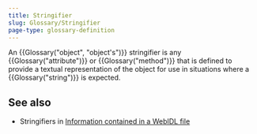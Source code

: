 ```yaml
---
title: Stringifier
slug: Glossary/Stringifier
page-type: glossary-definition
---
```




An {{Glossary("object", "object's")}} stringifier is any {{Glossary("attribute")}} or {{Glossary("method")}} that is defined to provide a textual representation of the object for use in situations where a {{Glossary("string")}} is expected.

## See also

- Stringifiers in [Information contained in a WebIDL file](/MDN/Writing_guidelines/Howto/Write_an_api_reference/Information_contained_in_a_WebIDL_file#stringifiers)
